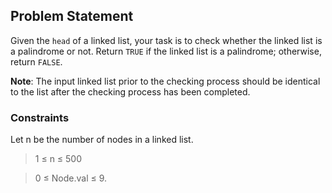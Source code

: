 ## **Problem Statement**

Given the `head` of a linked list, your task is to check whether the linked list is a palindrome or not. Return `TRUE` if the linked list is a palindrome; otherwise, return `FALSE`.

**Note**: The input linked list prior to the checking process should be identical to the list after the checking process has been completed.


### Constraints
Let n be the number of nodes in a linked list.

> 1 ≤ n ≤ 500

> 0 ≤ Node.val ≤ 9.